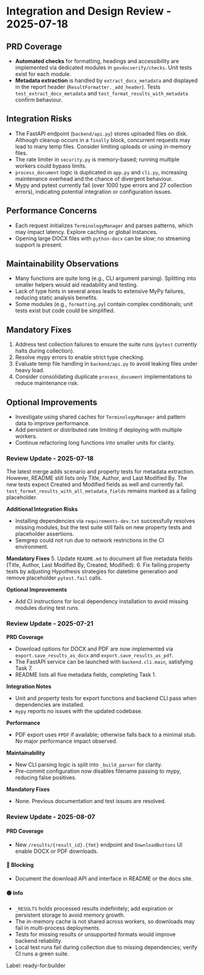 Integration and Design Review - 2025-07-18
==========================================

## PRD Coverage
- **Automated checks** for formatting, headings and accessibility are implemented via dedicated modules in `govdocverify/checks`. Unit tests exist for each module.
- **Metadata extraction** is handled by `extract_docx_metadata` and displayed in the report header (`ResultFormatter._add_header`). Tests `test_extract_docx_metadata` and `test_format_results_with_metadata` confirm behaviour.

## Integration Risks
- The FastAPI endpoint (`backend/api.py`) stores uploaded files on disk. Although cleanup occurs in a `finally` block, concurrent requests may lead to many temp files. Consider limiting uploads or using in-memory files.
- The rate limiter in `security.py` is memory-based; running multiple workers could bypass limits.
- `process_document` logic is duplicated in `app.py` and `cli.py`, increasing maintenance overhead and the chance of divergent behaviour.
- Mypy and pytest currently fail (over 1000 type errors and 27 collection errors), indicating potential integration or configuration issues.

## Performance Concerns
- Each request initializes `TerminologyManager` and parses patterns, which may impact latency. Explore caching or global instances.
- Opening large DOCX files with `python-docx` can be slow; no streaming support is present.

## Maintainability Observations
- Many functions are quite long (e.g., CLI argument parsing). Splitting into smaller helpers would aid readability and testing.
- Lack of type hints in several areas leads to extensive MyPy failures, reducing static analysis benefits.
- Some modules (e.g., `formatting.py`) contain complex conditionals; unit tests exist but code could be simplified.

## Mandatory Fixes
1. Address test collection failures to ensure the suite runs (`pytest` currently halts during collection).  
2. Resolve mypy errors to enable strict type checking.  
3. Evaluate temp file handling in `backend/api.py` to avoid leaking files under heavy load.  
4. Consider consolidating duplicate `process_document` implementations to reduce maintenance risk.

## Optional Improvements
- Investigate using shared caches for `TerminologyManager` and pattern data to improve performance.  
- Add persistent or distributed rate limiting if deploying with multiple workers.  
- Continue refactoring long functions into smaller units for clarity.

### Review Update - 2025-07-18

The latest merge adds scenario and property tests for metadata extraction. However, README still lists only Title, Author, and Last Modified By. The new tests expect Created and Modified fields as well and currently fail. `test_format_results_with_all_metadata_fields` remains marked as a failing placeholder.

**Additional Integration Risks**
- Installing dependencies via `requirements-dev.txt` successfully resolves missing modules, but the test suite still fails on new property tests and placeholder assertions.
- Semgrep could not run due to network restrictions in the CI environment.

**Mandatory Fixes**
5. Update `README.md` to document all five metadata fields (Title, Author, Last Modified By, Created, Modified).
6. Fix failing property tests by adjusting Hypothesis strategies for datetime generation and remove placeholder `pytest.fail` calls.

**Optional Improvements**
- Add CI instructions for local dependency installation to avoid missing modules during test runs.

### Review Update - 2025-07-21

**PRD Coverage**
- Download options for DOCX and PDF are now implemented via `export.save_results_as_docx` and `export.save_results_as_pdf`.
- The FastAPI service can be launched with `backend.cli.main`, satisfying Task 7.
- README lists all five metadata fields, completing Task 1.

**Integration Notes**
- Unit and property tests for export functions and backend CLI pass when dependencies are installed.
- `mypy` reports no issues with the updated codebase.

**Performance**
- PDF export uses `FPDF` if available; otherwise falls back to a minimal stub. No major performance impact observed.

**Maintainability**
- New CLI parsing logic is split into `_build_parser` for clarity.
- Pre-commit configuration now disables filename passing to mypy, reducing false positives.

**Mandatory Fixes**
- None. Previous documentation and test issues are resolved.

### Review Update - 2025-08-07

#### PRD Coverage
- New `/results/{result_id}.{fmt}` endpoint and `DownloadButtons` UI enable DOCX or PDF downloads.

#### 🔴 Blocking
- Document the download API and interface in README or the docs site.

#### 🟢 Info
- `_RESULTS` holds processed results indefinitely; add expiration or persistent storage to avoid memory growth.
- The in-memory cache is not shared across workers, so downloads may fail in multi-process deployments.
- Tests for missing results or unsupported formats would improve backend reliability.
- Local test runs fail during collection due to missing dependencies; verify CI runs a green suite.

Label: ready-for:builder
